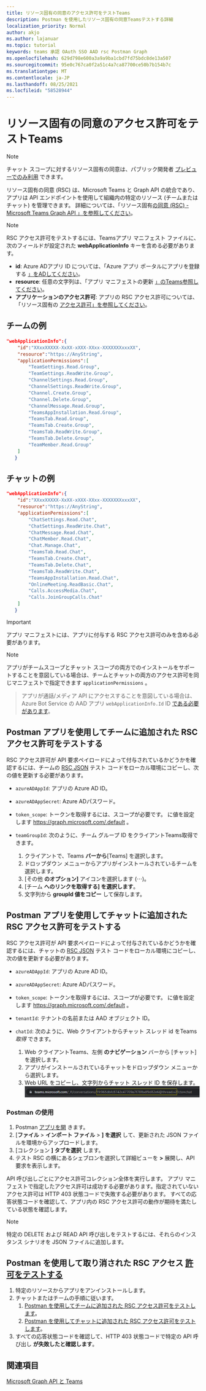 ```yaml
---
title: リソース固有の同意のアクセス許可をテストTeams
description: Postman を使用したリソース固有の同意Teamsテストする詳細
localization_priority: Normal
author: akjo
ms.author: lajanuar
ms.topic: tutorial
keywords: teams 承認 OAuth SSO AAD rsc Postman Graph
ms.openlocfilehash: 629d798e600a3a9a9ba1cbd7fd75bdc8de13a507
ms.sourcegitcommit: 95e0c767ca0f2a51c4a7ca87700ce50b7b154b7c
ms.translationtype: MT
ms.contentlocale: ja-JP
ms.lasthandoff: 08/25/2021
ms.locfileid: "58528944"
---
```

# <a name="test-resource-specific-consent-permissions-in-teams"></a>リソース固有の同意のアクセス許可をテストTeams

> [!NOTE]
> チャット スコープに対するリソース固有の同意は、パブリック開発者 [プレビューでのみ利用](../../resources/dev-preview/developer-preview-intro.md) できます。

リソース固有の同意 (RSC) は、Microsoft Teams と Graph API の統合であり、アプリは API エンドポイントを使用して組織内の特定のリソース (チームまたはチャット) を管理できます。 詳細については、「リソース固有[の同意 (RSC) - Microsoft Teams Graph API 」を参照してください](resource-specific-consent.md)。

> [!NOTE]
> RSC アクセス許可をテストするには、Teamsアプリ マニフェスト ファイルに、次のフィールドが設定された **webApplicationInfo** キーを含める必要があります。
>
> - **id**: Azure ADアプリ ID については、「Azure アプリ ポータルにアプリを登録する [」をADしてください](resource-specific-consent.md#register-your-app-with-microsoft-identity-platform-using-the-aad-portal)。
> - **resource**: 任意の文字列は、「アプリ マニフェストの更新 [」のTeams参照してください](resource-specific-consent.md#update-your-teams-app-manifest)。
> - **アプリケーションのアクセス許可**: アプリの RSC アクセス許可については、「リソース固有の [アクセス許可」を参照してください](resource-specific-consent.md#resource-specific-permissions)。

## <a name="example-for-a-team"></a>チームの例
```json
"webApplicationInfo":{
    "id":"XXxxXXXXX-XxXX-xXXX-XXxx-XXXXXXXxxxXX",
    "resource":"https://AnyString",
    "applicationPermissions":[
        "TeamSettings.Read.Group",
        "TeamSettings.ReadWrite.Group",
        "ChannelSettings.Read.Group",
        "ChannelSettings.ReadWrite.Group",
        "Channel.Create.Group",
        "Channel.Delete.Group",
        "ChannelMessage.Read.Group",
        "TeamsAppInstallation.Read.Group",
        "TeamsTab.Read.Group",
        "TeamsTab.Create.Group",
        "TeamsTab.ReadWrite.Group",
        "TeamsTab.Delete.Group",
        "TeamMember.Read.Group"
    ]
   }
```

## <a name="example-for-a-chat"></a>チャットの例
```json
"webApplicationInfo":{
    "id":"XXxxXXXXX-XxXX-xXXX-XXxx-XXXXXXXxxxXX",
    "resource":"https://AnyString",
    "applicationPermissions":[
        "ChatSettings.Read.Chat",
        "ChatSettings.ReadWrite.Chat",
        "ChatMessage.Read.Chat",
        "ChatMember.Read.Chat",
        "Chat.Manage.Chat",
        "TeamsTab.Read.Chat",
        "TeamsTab.Create.Chat",
        "TeamsTab.Delete.Chat",
        "TeamsTab.ReadWrite.Chat",
        "TeamsAppInstallation.Read.Chat",
        "OnlineMeeting.ReadBasic.Chat",
        "Calls.AccessMedia.Chat",
        "Calls.JoinGroupCalls.Chat"
    ]
   }
```

> [!IMPORTANT]
> アプリ マニフェストには、アプリに付与する RSC アクセス許可のみを含める必要があります。

>[!NOTE]
>アプリがチームスコープとチャット スコープの両方でのインストールをサポートすることを意図している場合は、チームとチャットの両方のアクセス許可を同じマニフェストで指定できます `applicationPermissions` 。

>アプリが通話/メディア API にアクセスすることを意図している場合は、Azure Bot Service の AAD アプリ `webApplicationInfo.Id` ID [である必要があります](/graph/cloud-communications-get-started#register-a-bot)。

## <a name="test-added-rsc-permissions-to-a-team-using-the-postman-app"></a>Postman アプリを使用してチームに追加された RSC アクセス許可をテストする

RSC アクセス許可が API 要求ペイロードによって付与されているかどうかを確認するには、チームの [RSC JSON](test-team-rsc-json-file.md) テスト コードをローカル環境にコピーし、次の値を更新する必要があります。

* `azureADAppId`: アプリの Azure AD ID。
* `azureADAppSecret`: Azure ADパスワード。
* `token_scope`: トークンを取得するには、スコープが必要です。 に値を設定します https://graph.microsoft.com/.default 。
* `teamGroupId`: 次のように、チーム グループ ID をクライアントTeams取得できます。

    1. クライアントで、Teams **バーから**[Teams] を選択します。
    2. ドロップダウン メニューからアプリがインストールされているチームを選択します。
    3. [その他 **のオプション]** アイコンを選択します (&#8943;)。
    4. [チーム **へのリンクを取得する] を選択します**。 
    5. 文字列から **groupId 値をコピー** して保存します。

## <a name="test-added-rsc-permissions-to-a-chat-using-the-postman-app"></a>Postman アプリを使用してチャットに追加された RSC アクセス許可をテストする

RSC アクセス許可が API 要求ペイロードによって付与されているかどうかを確認するには、チャットの [RSC JSON](test-chat-rsc-json-file.md) テスト コードをローカル環境にコピーし、次の値を更新する必要があります。

* `azureADAppId`: アプリの Azure AD ID。
* `azureADAppSecret`: Azure ADパスワード。
* `token_scope`: トークンを取得するには、スコープが必要です。 に値を設定します https://graph.microsoft.com/.default 。
* `tenantId`: テナントの名前または AAD オブジェクト ID。
* `chatId`: 次のように、Web クライアントからチャット スレッド id をTeams *取得* できます。

    1. Web クライアントTeams、左側 **のナビゲーション** バーから [チャット] を選択します。
    2. アプリがインストールされているチャットをドロップダウン メニューから選択します。
    3. Web URL をコピーし、文字列からチャット スレッド ID を保存します。
![Web URL からのチャット スレッド ID。](../../assets/images/chat-thread-id.png)

### <a name="use-postman"></a>Postman の使用

1. Postman [アプリを開](https://www.postman.com) きます。
2. [**ファイル**  >  **インポート ファイル**  >  **] を選択** して、更新された JSON ファイルを環境からアップロードします。  
3. [コレクション **] タブを選択** します。 
4. テスト RSC の横にあるシェブロンを選択して詳細ビューを **>** 展開し、API 要求を表示します。

API 呼び出しごとにアクセス許可コレクション全体を実行します。 アプリ マニフェストで指定したアクセス許可は成功する必要があります。指定されていないアクセス許可は HTTP 403 状態コードで失敗する必要があります。 すべての応答状態コードを確認して、アプリ内の RSC アクセス許可の動作が期待を満たしている状態を確認します。

> [!NOTE]
> 特定の DELETE および READ API 呼び出しをテストするには、それらのインスタンス シナリオを JSON ファイルに追加します。

## <a name="test-revoked-rsc-permissions-using-postman"></a>Postman を使用して取り消された RSC アクセス [許可をテストする](https://www.postman.com/)

1. 特定のリソースからアプリをアンインストールします。
2. チャットまたはチームの手順に従います。 
    1. [Postman を使用してチームに追加された RSC アクセス許可をテストします](#test-added-rsc-permissions-to-a-team-using-the-postman-app)。
    2. [Postman を使用してチャットに追加された RSC アクセス許可をテストします](#test-added-rsc-permissions-to-a-chat-using-the-postman-app)。
3. すべての応答状態コードを確認して、HTTP 403 状態コードで特定の API 呼び出し **が失敗したと確認します**。

## <a name="see-also"></a>関連項目

[Microsoft Graph API と Teams](/graph/api/resources/teams-api-overview?view=graph-rest-1.0&preserve-view=true)

